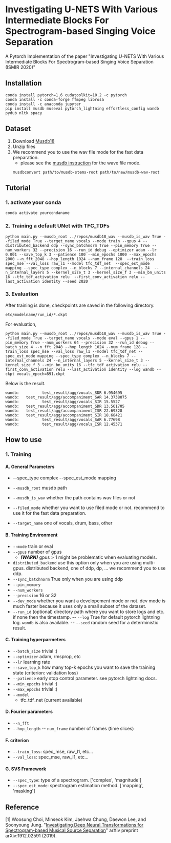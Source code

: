 # Investigating U-NETS With Various Intermediate Blocks For Spectrogram-based Singing Voice Separation


A Pytorch Implementation of the paper "Investigating U-NETS With Various Intermediate Blocks For Spectrogram-based Singing Voice Separation (ISMIR 2020)"

## Installation

```
conda install pytorch=1.6 cudatoolkit=10.2 -c pytorch
conda install -c conda-forge ffmpeg librosa
conda install -c anaconda jupyter
pip install musdb museval pytorch_lightning effortless_config wandb pydub nltk spacy 
```

## Dataset

1. Download [Musdb18](https://sigsep.github.io/datasets/musdb.html)
2. Unzip files
3. We recommend you to use the wav file mode for the fast data preparation. 
    - please see the [musdb instruction](https://pypi.org/project/musdb/) for the wave file mode.
    ```shell script
   musdbconvert path/to/musdb-stems-root path/to/new/musdb-wav-root
   ```

## Tutorial

### 1. activate your conda

```shell script
conda activate yourcondaname
```

### 2. Training a default UNet with TFC_TDFs

```
python main.py --musdb_root ../repos/musdb18_wav --musdb_is_wav True --filed_mode True --target_name vocals --mode train --gpus 4 --distributed_backend ddp --sync_batchnorm True --pin_memory True --num_workers 32 --precision 16 --run_id debug --optimizer adam --lr 0.001 --save_top_k 3 --patience 100 --min_epochs 1000 --max_epochs 2000 --n_fft 2048 --hop_length 1024 --num_frame 128  --train_loss spec_mse --val_loss raw_l1 --model tfc_tdf_net  --spec_est_mode mapping --spec_type complex --n_blocks 7 --internal_channels 24  --n_internal_layers 5 --kernel_size_t 3 --kernel_size_f 3 --min_bn_units 16 --tfc_tdf_activation relu  --first_conv_activation relu --last_activation identity --seed 2020
```

### 3. Evaluation

After training is done, checkpoints are saved in the following directory. 

```etc/modelname/run_id/*.ckpt```

For evaluation, 

```shell script
python main.py --musdb_root ../repos/musdb18_wav --musdb_is_wav True --filed_mode True --target_name vocals --mode eval --gpus 1 --pin_memory True --num_workers 64 --precision 32 --run_id debug --batch_size 4 --n_fft 2048 --hop_length 1024 --num_frame 128 --train_loss spec_mse --val_loss raw_l1 --model tfc_tdf_net --spec_est_mode mapping --spec_type complex --n_blocks 7 --internal_channels 24 --n_internal_layers 5 --kernel_size_t 3 --kernel_size_f 3 --min_bn_units 16 --tfc_tdf_activation relu --first_conv_activation relu --last_activation identity --log wandb --ckpt vocals_epoch=891.ckpt
```

Below is the result.

```shell script
wandb:          test_result/agg/vocals_SDR 6.954695
wandb:   test_result/agg/accompaniment_SAR 14.3738075
wandb:          test_result/agg/vocals_SIR 15.5527
wandb:   test_result/agg/accompaniment_SDR 13.561705
wandb:   test_result/agg/accompaniment_ISR 22.69328
wandb:   test_result/agg/accompaniment_SIR 18.68421
wandb:          test_result/agg/vocals_SAR 6.77698
wandb:          test_result/agg/vocals_ISR 12.45371
```


## How to use

### 1. Training

#### A. General Parameters

  -   --spec_type complex --spec_est_mode mapping

- ```--musdb_root``` musdb path
- ```--musdb_is_wav``` whether the path contains wav files or not
- ```--filed_mode``` whether you want to use filed mode or not. recommend to use it for the fast data preparation.
- ```--target_name``` one of vocals, drum, bass, other
#### B. Training Environment

- ```--mode``` train or eval
- ```--gpus``` number of gpus
    - ***(WARN)*** gpus > 1 might be problematic when evaluating models.
- ```distributed_backend``` use this option only when you are using multi-gpus. distributed backend, one of ddp, dp, ... we recommend you to use ddp.
- ```--sync_batchnorm``` True only when you are using ddp
- ```--pin_memory```
- ```--num_workers```
- ```--precision``` 16 or 32
- ```--dev_mode``` whether you want a developement mode or not. dev mode is much faster because it uses only a small subset of the dataset.
- ```--run_id``` (optional) directory path where you want to store logs and etc. if none then the timestamp.
-- ```--log``` True for default pytorch lightning log. ```wandb``` is also available.
-- ```--seed``` random seed for a deterministic result. 

#### C. Training hyperparmeters
- ```--batch_size``` trivial :)
- ```--optimizer``` adam, rmsprop, etc
- ```--lr``` learning rate
- ```--save_top_k``` how many top-k epochs you want to save the training state (criterion: validation loss)
- ```--patience``` early stop control parameter. see pytorch lightning docs.
- ```--min_epochs``` trivial :)
- ```--max_epochs``` trivial :)
- ```--model```
    - tfc_tdf_net (current available)

#### D. Fourier parameters
- ```--n_fft```
- ```--hop_length```
-- ```num_frame``` number of frames (time slices) 
#### F. criterion
- ```--train_loss```: spec_mse, raw_l1, etc...
- ```--val_loss```: spec_mse, raw_l1, etc...

#### G. SVS Framework
- ```--spec_type```: type of a spectrogram. ['complex', 'magnitude']
- ```--spec_est_mode```: spectrogram estimation method. ['mapping', 'masking']

## Reference

[1] Woosung Choi, Minseok Kim, Jaehwa Chung, Daewon Lee, and Soonyoung Jung. "[Investigating Deep Neural Transformations for Spectrogram-based Musical Source Separation](https://arxiv.org/abs/1912.02591)" arXiv preprint arXiv:1912.02591 (2019).
